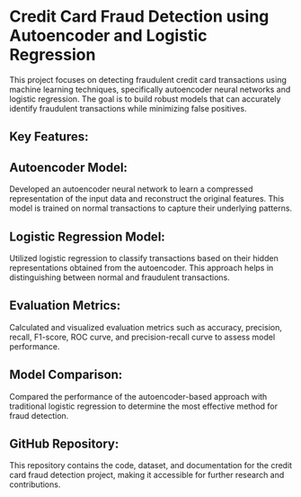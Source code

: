 # Credit Card Fraud Detection using Autoencoder and Logistic Regression
This project focuses on detecting fraudulent credit card transactions using machine learning techniques, specifically autoencoder neural networks and logistic regression. The goal is to build robust models that can accurately identify fraudulent transactions while minimizing false positives.

## Key Features:


## Autoencoder Model: 
Developed an autoencoder neural network to learn a compressed representation of the input data and reconstruct the original features. This model is trained on normal transactions to capture their underlying patterns.

## Logistic Regression Model: 
Utilized logistic regression to classify transactions based on their hidden representations obtained from the autoencoder. This approach helps in distinguishing between normal and fraudulent transactions.

## Evaluation Metrics: 
Calculated and visualized evaluation metrics such as accuracy, precision, recall, F1-score, ROC curve, and precision-recall curve to assess model performance.

## Model Comparison: 
Compared the performance of the autoencoder-based approach with traditional logistic regression to determine the most effective method for fraud detection.

## GitHub Repository: 
This repository contains the code, dataset, and documentation for the credit card fraud detection project, making it accessible for further research and contributions.
